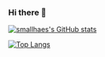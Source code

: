 ### Hi there 👋

<!--
**smallhaes/smallhaes** is a ✨ _special_ ✨ repository because its `README.md` (this file) appears on your GitHub profile.

Here are some ideas to get you started:

- 🔭 I’m currently working on ...
- 🌱 I’m currently learning ...
- 👯 I’m looking to collaborate on ...
- 🤔 I’m looking for help with ...
- 💬 Ask me about ...
- 📫 How to reach me: ...
- 😄 Pronouns: ...
- ⚡ Fun fact: ...

-->
[![smallhaes's GitHub stats](https://github-readme-stats.vercel.app/api?username=smallhaes&count_private=true&show_icons=true&hide=contribs&bg_color=DEG,CC95C0,DBD4B4,7AA1D2)](https://github.com/anuraghazra/github-readme-stats)

[![Top Langs](https://github-readme-stats.vercel.app/api/top-langs/?username=smallhaes&layout=compact&hide=html&show_icons=true&bg_color=DEG,DAE2F8,D6A4A4&langs_count=6)](https://github.com/anuraghazra/github-readme-stats)
